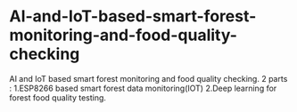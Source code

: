 # AI-and-IoT-based-smart-forest-monitoring-and-food-quality-checking
AI and IoT based smart forest monitoring and food quality checking.
2 parts :
1.ESP8266 based smart forest data monitoring(IOT)
2.Deep learning for forest food quality testing.
